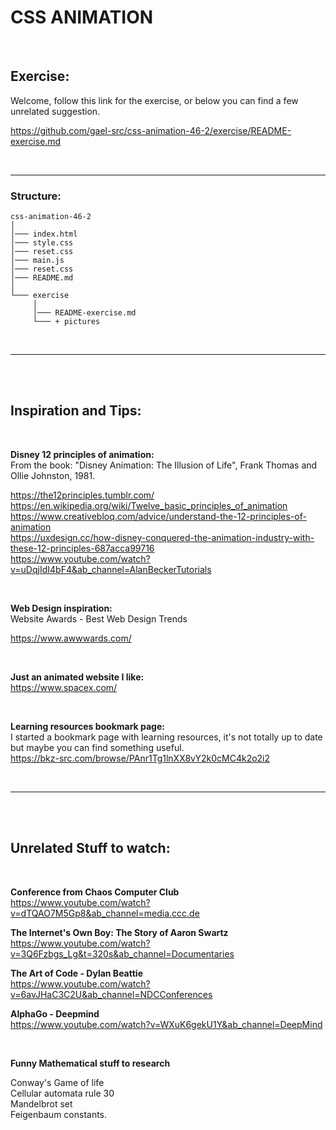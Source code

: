 # CSS ANIMATION

</br>

## Exercise:

Welcome, follow this link for the exercise, or below you can find a few unrelated suggestion.

https://github.com/gael-src/css-animation-46-2/exercise/README-exercise.md

</br>

---

### Structure:

```
css-animation-46-2
│
│─── index.html
│─── style.css
│─── reset.css
│─── main.js
│─── reset.css
│─── README.md
│
└─── exercise
     │
     │─── README-exercise.md
     └─── + pictures
```

</br>

---

</br></br>

## Inspiration and Tips:

</br>

**Disney 12 principles of animation:** </br>
From the book: "Disney Animation: The Illusion of Life", Frank Thomas and Ollie Johnston, 1981.

https://the12principles.tumblr.com/ </br>
https://en.wikipedia.org/wiki/Twelve_basic_principles_of_animation </br>
https://www.creativebloq.com/advice/understand-the-12-principles-of-animation </br>
https://uxdesign.cc/how-disney-conquered-the-animation-industry-with-these-12-principles-687acca99716 </br>
https://www.youtube.com/watch?v=uDqjIdI4bF4&ab_channel=AlanBeckerTutorials </br>

</br>

**Web Design inspiration:** </br>
Website Awards - Best Web Design Trends

https://www.awwwards.com/ </br>

</br>

**Just an animated website I like:** </br>
https://www.spacex.com/

</br>

**Learning resources bookmark page:** </br>
I started a bookmark page with learning resources, it's not totally up to date but maybe you can find something useful. </br>
https://bkz-src.com/browse/PAnr1Tg1lnXX8vY2k0cMC4k2o2i2 </br>

</br>

---

</br></br>

## Unrelated Stuff to watch:

</br>

**Conference from Chaos Computer Club** </br>
https://www.youtube.com/watch?v=dTQAO7M5Gp8&ab_channel=media.ccc.de

**The Internet's Own Boy: The Story of Aaron Swartz** </br>
https://www.youtube.com/watch?v=3Q6Fzbgs_Lg&t=320s&ab_channel=Documentaries

**The Art of Code - Dylan Beattie** </br>
https://www.youtube.com/watch?v=6avJHaC3C2U&ab_channel=NDCConferences

**AlphaGo - Deepmind** </br>
https://www.youtube.com/watch?v=WXuK6gekU1Y&ab_channel=DeepMind

 </br>

**Funny Mathematical stuff to research**

Conway's Game of life </br>
Cellular automata rule 30 </br>
Mandelbrot set </br>
Feigenbaum constants. </br>

</br></br>
